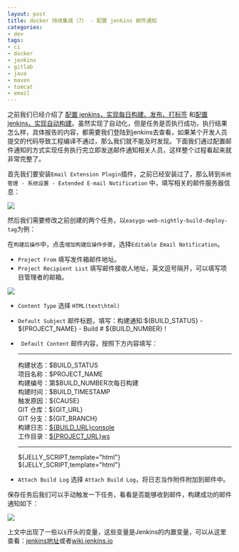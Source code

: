 ```yaml
---
layout: post
title: docker 持续集成（7） - 配置 jenkins 邮件通知
categories:
- dev
tags:
- ci
- docker
- jenkins
- gitlab
- java
- maven
- tomcat
- email
---
```


之前我们已经介绍了 [配置 jenkins，实现每日构建、发布、打标签](http://zhuxulu.com/2018/03/docker-ci-jenkins-settings-nightly-build-deploy-tag/) 和[配置 jenkins，实现自动构建](http://zhuxulu.com/2018/04/docker-ci-jenkins-settings-push-build/)。虽然实现了自动化，但是任务是否执行成功，执行结果怎么样，具体报告的内容，都需要我们登陆到jenkins去查看，如果某个开发人员提交的代码导致工程编译不通过，那么我们就不能及时发现。下面我们通过配置邮件通知的方式实现任务执行完立即发送邮件通知相关人员，这样整个过程看起来就非常完整了。

首先我们要安装`Email Extension Plugin`插件，之前已经安装过了，那么转到`系统管理 - 系统设置 - Extended E-mail Notification` 中，填写相关的邮件服务器信息：

![](http://zhuxulu.github.com/assets/post-images/jenkins-email-settings.png)


然后我们需要修改之前创建的两个任务，以`easygo-web-nightly-build-deploy-tag`为例：

在`构建后操作`中，点击`增加构建后操作步骤`，选择`Editable Email Notification`。

- `Project From` 填写发件箱邮件地址。
- `Project Recipient List` 填写邮件接收人地址，英文逗号隔开，可以填写项目管理者的邮箱。

![](http://zhuxulu.github.com/assets/post-images/jenkins-email-recipient.png)

- `Content Type` 选择 `HTML(text\html)`
- `Default Subject` 邮件标题，填写：构建通知:${BUILD_STATUS} - ${PROJECT_NAME} - Build # ${BUILD_NUMBER} !
- `	Default Content` 邮件内容，按照下方内容填写：

    <hr/>
    构建状态：$BUILD_STATUS<br/>
    项目名称：$PROJECT_NAME<br/>
    构建编号：第$BUILD_NUMBER次每日构建<br/>
    构建时间：$BUILD_TIMESTAMP<br/>
    触发原因：${CAUSE}<br/>
    GIT 仓库：${GIT_URL}<br/>
    GIT 分支：${GIT_BRANCH}<br/>
    构建日志：<a href=”${BUILD_URL}console”>${BUILD_URL}console</a><br/>
    工作目录：<a href="${PROJECT_URL}ws">${PROJECT_URL}ws</a><br/>
    <hr/>
    ${JELLY_SCRIPT,template="html"}<br/>
    ${JELLY_SCRIPT,template="html"}<br/>

- `Attach Build Log` 选择 `Attach Build Log`，将日志当作附件附加到邮件中。

保存任务后我们可以手动触发一下任务，看看是否能够收到邮件，构建成功的邮件通知如下：

![](http://zhuxulu.github.com/assets/post-images/jenkins-email-success.png)

上文中出现了一些以`$`开头的变量，这些变量是Jenkins的内置变量，可以从这里查看：[jenkins地址](http://jenkins地址/env-vars.html/)或者[wiki.jenkins.io](https://wiki.jenkins.io/display/JENKINS/Building+a+software+project#Buildingasoftwareproject-below)
